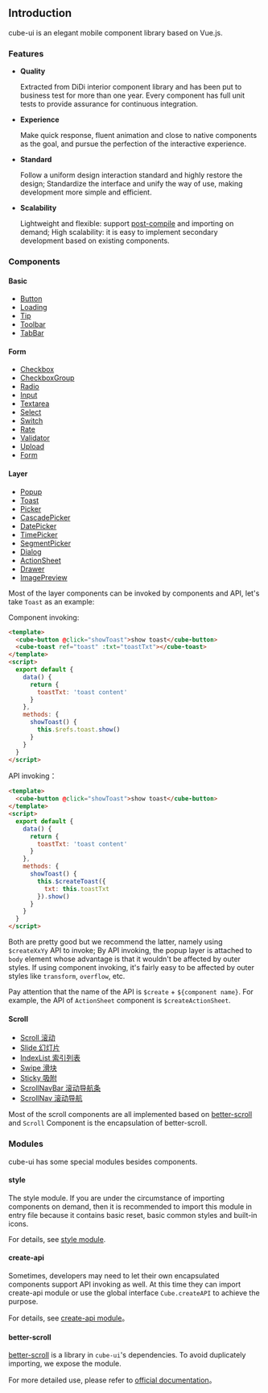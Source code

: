## Introduction

cube-ui is an elegant mobile component library based on Vue.js.

### Features

- **Quality**

  Extracted from DiDi interior component library and has been put to business test for more than one year. Every component has full unit tests to provide assurance for continuous integration.

- **Experience**

  Make quick response, fluent animation and close to native components as the goal, and pursue the perfection of the interactive experience.

- **Standard**

  Follow a uniform design interaction standard and highly restore the design; Standardize the interface and unify the way of use, making development more simple and efficient.

- **Scalability**

  Lightweight and flexible: support [post-compile](#/en-US/docs/post-compile) and importing on demand; High scalability: it is easy to implement secondary development based on existing components.

### Components

#### Basic

- [Button](#/en-US/docs/button)
- [Loading](#/en-US/docs/loading)
- [Tip](#/en-US/docs/tip)
- [Toolbar](#/en-US/docs/toolbar)
- [TabBar](#/en-US/docs/tab-bar)

#### Form

- [Checkbox](#/en-US/docs/checkbox)
- [CheckboxGroup](#/en-US/docs/checkbox-group)
- [Radio](#/en-US/docs/radio)
- [Input](#/en-US/docs/input)
- [Textarea](#/en-US/docs/textarea)
- [Select](#/en-US/docs/select)
- [Switch](#/en-US/docs/switch)
- [Rate](#/en-US/docs/rate)
- [Validator](#/en-US/docs/validator)
- [Upload](#/en-US/docs/upload)
- [Form](#/en-US/docs/form)

#### Layer

- [Popup](#/en-US/docs/popup)
- [Toast](#/en-US/docs/toast)
- [Picker](#/en-US/docs/picker)
- [CascadePicker](#/en-US/docs/cascade-picker)
- [DatePicker](#/en-US/docs/date-picker)
- [TimePicker](#/en-US/docs/time-picker)
- [SegmentPicker](#/en-US/docs/segment-picker)
- [Dialog](#/en-US/docs/dialog)
- [ActionSheet](#/en-US/docs/action-sheet)
- [Drawer](#/en-US/docs/drawer)
- [ImagePreview](#/en-US/docs/image-preview)

Most of the layer components can be invoked by components and API, let's take `Toast` as an example:

Component invoking:

```html
<template>
  <cube-button @click="showToast">show toast</cube-button>
  <cube-toast ref="toast" :txt="toastTxt"></cube-toast>
</template>
<script>
  export default {
    data() {
      return {
        toastTxt: 'toast content'
      }
    },
    methods: {
      showToast() {
        this.$refs.toast.show()
      }
    }
  }
</script>
```

API invoking：

```html
<template>
  <cube-button @click="showToast">show toast</cube-button>
</template>
<script>
  export default {
    data() {
      return {
        toastTxt: 'toast content'
      }
    },
    methods: {
      showToast() {
        this.$createToast({
          txt: this.toastTxt
        }).show()
      }
    }
  }
</script>
```
Both are pretty good but we recommend the latter, namely using `$createXxYy` API to invoke; By API invoking, the popup layer is attached to `body` element whose advantage is that it wouldn't be affected by outer styles. If using component invoking, it's fairly easy to be affected by outer styles like `transform`, `overflow`, etc.

Pay attention that the name of the API is `$create` + `${component name}`. For example, the API of `ActionSheet` component is `$createActionSheet`.

#### Scroll

- [Scroll 滚动](#/en-US/docs/scroll)
- [Slide 幻灯片](#/en-US/docs/slide)
- [IndexList 索引列表](#/en-US/docs/index-list)
- [Swipe 滑块](#/en-US/docs/swipe)
- [Sticky 吸附](#/en-US/docs/sticky)
- [ScrollNavBar 滚动导航条](#/en-US/docs/scroll-nav-bar)
- [ScrollNav 滚动导航](#/en-US/docs/scroll-nav)

Most of the scroll components are all implemented based on [better-scroll](https://github.com/ustbhuangyi/better-scroll) and `Scroll` Component is the encapsulation of better-scroll.

### Modules

cube-ui has some special modules besides components.

#### style
The style module.
If you are under the circumstance of importing components on demand, then it is recommended to import this module in entry file because it contains basic reset, basic common styles and built-in icons.

For details, see [style module](#/en-US/docs/style).

#### create-api

Sometimes, developers may need to let their own encapsulated components support API invoking as well. At this time they can import create-api module or use the global interface `Cube.createAPI` to achieve the purpose.


For details, see [create-api module](#/en-US/docs/create-api)。

#### better-scroll

[better-scroll](https://github.com/ustbhuangyi/better-scroll) is a library in `cube-ui`'s dependencies. To avoid duplicately importing, we expose the module.

For more detailed use, please refer to [official documentation](https://ustbhuangyi.github.io/better-scroll/)。
